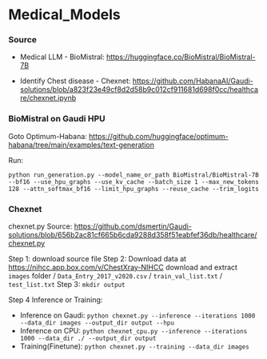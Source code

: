 # Medical_Models

### Source

- Medical LLM - BioMistral: https://huggingface.co/BioMistral/BioMistral-7B

- Identify Chest disease - Chexnet: https://github.com/HabanaAI/Gaudi-solutions/blob/a823f23e49cf8d2d58b9c012cf911681d698f0cc/healthcare/chexnet.ipynb

### BioMistral on Gaudi HPU

Goto Optimum-Habana: https://github.com/huggingface/optimum-habana/tree/main/examples/text-generation

Run: 
```
python run_generation.py --model_name_or_path BioMistral/BioMistral-7B --bf16 --use_hpu_graphs --use_kv_cache --batch_size 1 --max_new_tokens 128 --attn_softmax_bf16 --limit_hpu_graphs --reuse_cache --trim_logits
```



### Chexnet

chexnet.py Source: https://github.com/dsmertin/Gaudi-solutions/blob/656b2ac81cf665b6cda9288d358f51eabfef36db/healthcare/chexnet.py

Step 1: download source file
Step 2: Download data at https://nihcc.app.box.com/v/ChestXray-NIHCC
download and extract `images` folder / `Data_Entry_2017_v2020.csv` / `train_val_list.txt` / `test_list.txt` 
Step 3: `mkdir output`

Step 4 Inference or Training:
- Inference on Gaudi: `python chexnet.py --inference --iterations 1000 --data_dir images --output_dir output --hpu`
- Inference on CPU: `python chexnet_cpu.py --inference --iterations 1000 --data_dir ./ --output_dir output `
- Training(Finetune): `python chexnet.py --training --data_dir images`